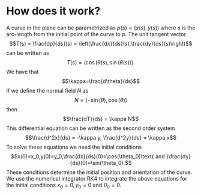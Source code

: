 # How does it work?

A curve in the plane can be parametrized as $p(s)=(x(s),y(s))$ where $s$ is the arc-length from the initial point of the curve to $p$.
The unit tangent vector
$$T(s) = \frac{dp}{ds}(s) = \left(\frac{dx}{ds}(s),\frac{dy}{ds}(s)\right)$$
can be written as
$$T(s)=(\cos(\theta(s),\sin(\theta(s))).$$
We have that
$$\kappa=\frac{d\theta}{ds}$$
If we define the normal field $N$ as
$$N=(-\sin(\theta),\cos(\theta))$$
then
$$\frac{dT}{ds} = \kappa N$$
This differential equation can be written as the second order system
$$\frac{d^2x}{ds} = -\kappa y, \frac{d^2y}{ds} = \kappa x$$
To solve these equations we need the initial conditions
$$x(0)=x_0,y(0)=y_0,\frac{dx}{ds}(0)=\cos(\theta_0)\text{ and }\frac{dy}{ds}(0)=\sin(\theta_0).$$
These conditions determine the initial position and orientation of the curve. We use the numerical integrator RK4 to integrate the above equations for the initial conditions $x_0=0,y_0=0$ and $\theta_0=0$.
